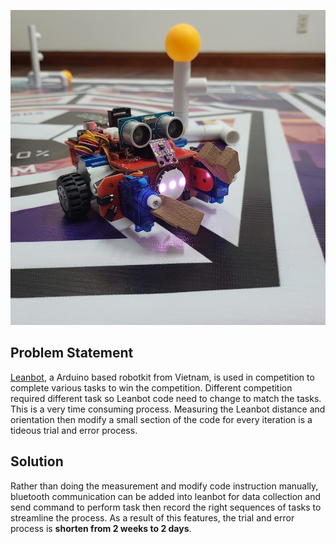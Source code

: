 ![This is an alt text.](/image/leanbot.jpg "Image of Leanbot.")


## Problem Statement
[Leanbot](https://leanbot.space/), a Arduino based robotkit from Vietnam, is used in competition to complete various tasks to win the competition. Different competition required different task so Leanbot code need to change to match the tasks. This is a very time consuming process. Measuring the Leanbot distance and orientation then modify a small section of the code for every iteration is a tideous trial and error process. 

## Solution
Rather than doing the measurement and modify code instruction manually, bluetooth communication can be added into leanbot for data collection and send command to perform task then record the right sequences of tasks to streamline the process. As a result of this features, the trial and error process is **shorten from 2 weeks to 2 days**. 
